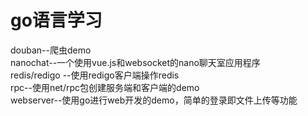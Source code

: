 # go语言学习
douban--爬虫demo<br> 
nanochat--一个使用vue.js和websocket的nano聊天室应用程序<br> 
redis/redigo --使用redigo客户端操作redis<br> 
rpc--使用net/rpc包创建服务端和客户端的demo<br>
webserver--使用go进行web开发的demo，简单的登录即文件上传等功能


